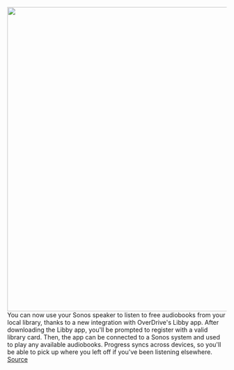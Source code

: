 <img src='https://cdn.vox-cdn.com/thumbor/nz0S6lc149U6Gni4lt1yNsALY3E=/0x0:2040x1360/1200x800/filters:focal(857x517:1183x843)/cdn.vox-cdn.com/uploads/chorus_image/image/66732442/3690E4D3_37E6_4701_98C5_297124D89E36.0.jpeg' width='700px' /><br/>
You can now use your Sonos speaker to listen to free audiobooks from your local library, thanks to a new integration with OverDrive's Libby app. After downloading the Libby app, you'll be prompted to register with a valid library card. Then, the app can be connected to a Sonos system and used to play any available audiobooks. Progress syncs across devices, so you'll be able to pick up where you left off if you've been listening elsewhere.
<a href='https://www.theverge.com/2020/4/30/21242505/sonos-libby-overdrive-local-library-audiobooks-free'> Source <a/>